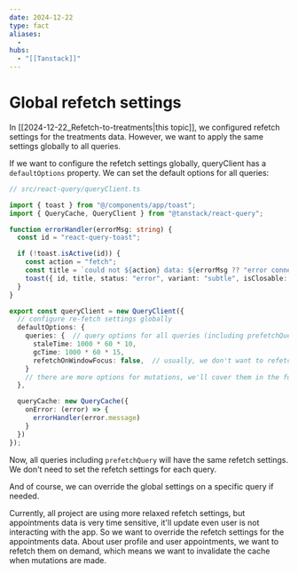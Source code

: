 ```yaml
---
date: 2024-12-22
type: fact
aliases:
  -
hubs:
  - "[[Tanstack]]"
---
```


# Global refetch settings

In [[2024-12-22_Refetch-to-treatments|this topic]], we configured refetch settings for the treatments data. However, we want to apply the same settings globally to all queries.

If we want to configure the refetch settings globally, queryClient has a `defaultOptions` property. We can set the default options for all queries:

```ts
// src/react-query/queryClient.ts

import { toast } from "@/components/app/toast";
import { QueryCache, QueryClient } from "@tanstack/react-query";

function errorHandler(errorMsg: string) {
  const id = "react-query-toast";

  if (!toast.isActive(id)) {
    const action = "fetch";
    const title = `could not ${action} data: ${errorMsg ?? "error connecting to server" }`;
    toast({ id, title, status: "error", variant: "subtle", isClosable: true });
  }
}

export const queryClient = new QueryClient({
  // configure re-fetch settings globally
  defaultOptions: {
    queries: {  // query options for all queries (including prefetchQuery)
      staleTime: 1000 * 60 * 10,
      gcTime: 1000 * 60 * 15,
      refetchOnWindowFocus: false,  // usually, we don't want to refetch on window focus, but reconnect and component mount are useful
    }
    // there are more options for mutations, we'll cover them in the future
  },

  queryCache: new QueryCache({
    onError: (error) => {
      errorHandler(error.message)
    }
  })
});

```

Now, all queries including `prefetchQuery` will have the same refetch settings. We don't need to set the refetch settings for each query.

And of course, we can override the global settings on a specific query if needed.

Currently, all project are using more relaxed refetch settings, but appointments data is very time sensitive, it'll update even user is not interacting with the app. So we want to override the refetch settings for the appointments data.
About user profile and user appointments, we want to refetch them on demand, which means we want to invalidate the cache when mutations are made.
